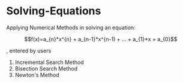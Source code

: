 # Solving-Equations
Applying Numerical Methods in solving an equation:
```math
f(x)=a_{n}*x^{n} + a_{n-1}*x^{n-1) + ... + a_{1}*x + a_{0}
```
, entered by users

1. Incremental Search Method
2. Bisection Search Method
3. Newton's Method
